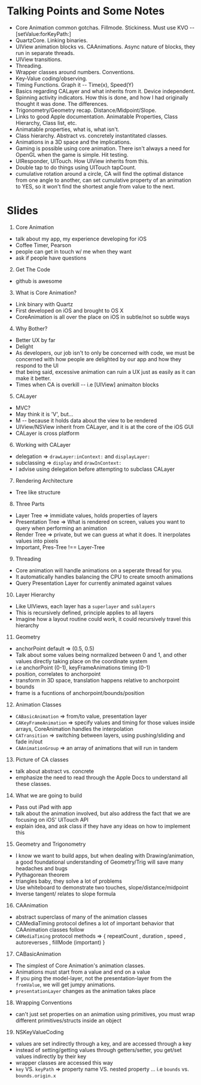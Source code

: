 

Talking Points and Some Notes
=============================

* Core Animation common gotchas. Fillmode. Stickiness. Must use KVO -- [setValue:forKeyPath:]
* QuartzCore. Linking binaries.
* UIView animation blocks vs. CAAnimations. Async nature of blocks, they run in separate threads.
* UIView transitions.
* Threading.
* Wrapper classes around numbers. Conventions. 
* Key-Value coding/observing.
* Timing Functions. Graph it -- Time(x), Speed(Y)
* Basics regarding CALayer and what inherits from it. Device independent.
* Spinning activity indicators. How this is done, and how I had originally thought it was done. The differences.
* Trigonometry/Geometry recap. Distance/Midpoint/Slope.
* Links to good Apple documentation. Animatable Properties, Class Hierarchy, Class list, etc.
* Animatable properties, what is, what isn't.
* Class hierarchy. Abstract vs. concretely instantitated classes.
* Animations in a 3D space and the implications.
* Gaming is possible using core animation. There isn't always a need for OpenGL when the game is simple. Hit testing.
* UIResponder, UITouch. How UIView inherits from this.
* Double tap to do things using UITouch tapCount.
* cumulative rotation around a circle, CA will find the optimal distance from one angle to another, can set cumulative property of an
  animation to YES, so it won't find the shortest angle from value to the next.



Slides
======

1. Core Animation
 * talk about my app, my experience developing for iOS
 * Coffee Timer, Pearson
 * people can get in touch w/ me when they want 
 * ask if people have questions

2. Get The Code
 * github is awesome

3. What is Core Animation?
 * Link binary with Quartz 
 * First developed on iOS and brought to OS X
 * CoreAnimation is all over the place on iOS in subtle/not so subtle ways

4. Why Bother?
 * Better UX by far
 * Delight
 * As developers, our job isn't to only be concerned with code, we must be concerned with how people are delighted by our app
   and how they respond to the UI
 * that being said, excessive animation can ruin a UX just as easily as it can make it better.
 * Times when CA is overkill -- i.e [UIView] animaiton blocks

5. CALayer
 * MVC? 
 * May think it is 'V', but...
 * M -- because it holds data about the view to be rendered
 * UIView/NSView inherit from CALayer, and it is at the core of the iOS GUI 
 * CALayer is cross platform

6. Working with CALayer
 * delegation => `drawLayer:inContext:` and `displayLayer:`
 * subclassing => `display` and `drawInContext:`
 * I advise using delegation before attempting to subclass CALayer

7. Rendering Architecture
 * Tree like structure

8. Three Parts
 * Layer Tree => immidiate values, holds properties of layers
 * Presentation Tree => What is rendered on screen, values you want to query when performing an animation
 * Render Tree => private, but we can guess at what it does. It inerpolates values into pixels
 * Important, Pres-Tree !== Layer-Tree

9. Threading
 * Core animation will handle animations on a seperate thread for you. 
 * It automatically handles balancing the CPU to create smooth animations
 * Query Presentation Layer for currently animated against values

10. Layer Hierarchy
 * Like UIViews, each layer has a `superlayer` and `sublayers`
 * This is recursively defined, principle applies to all layers
 * Imagine how a layout routine could work, it could recursively travel this hierarchy

11. Geometry
 * anchorPoint default => (0.5, 0.5)
 * Talk about some values being normalized between 0 and 1, and other values directly taking place on the coordinate system
 * i.e anchorPoint (0-1), keyFrameAnimations timing (0-1)
 * position, correlates to anchorpoint
 * transform in 3D space, translation happens relative to anchorpoint
 * bounds
 * frame is a fucntions of anchorpoint/bounds/position

12. Animation Classes
 * `CABasicAnimation` => from/to value, presentation layer
 * `CAKeyFrameAnimation` => specify values and timing for those values inside arrays, CoreAnimation handles the interpolation
 * `CATransition` => switching between layers, using pushing/sliding and fade in/out
 * `CAAnimationGroup` => an array of animations that will run in tandem

13. Picture of CA classes
 * talk about abstract vs. concrete
 * emphasize the need to read through the Apple Docs to understand all these classes.


14. What we are going to build
 * Pass out iPad with app
 * talk about the animation involved, but also address the fact that we are focusing on iOS' UITouch API
 * explain idea, and ask class if they have any ideas on how to implement this

15. Geometry and Trigonometry
 * I know we want to build apps, but when dealing with Drawing/animation, a good foundational understanding of Geometry/Trig 
   will save many headaches and bugs
 * Pythagorean theorem
 * triangles baby, they solve a lot of problems
 * Use whiteboard to demonstrate two touches, slope/distance/midpoint
 * Inverse tangent/ relates to slope formula

16. CAAnimation
 * abstract superclass of many of the animation classes
 * CAMediaTiming protocol defines a lot of important behavior that CAAnimation classes follow
 * `CAMediaTiming` protocol methods =>
   {
     repeatCount
     , duration
     , speed
     , autoreverses
     , fillMode (important)
   }

17. CABasicAnimation
 * The simplest of Core Animation's animation classes.
 * Animations must start from a value and end on a value
 * If you ping the model-layer, not the presentation-layer from the `fromValue`, we will get jumpy animations.
 * `presentationLayer` changes as the animation takes place

18. Wrapping Conventions
 * can't just set properties on an animation using primitives, you must wrap different primitives/structs inside an object
 
19. NSKeyValueCoding
 * values are set indirectly through a key, and are accessed through a key
 * instead of setting/getting values through getters/setter, you get/set values indirectly by their key
 * wrapper classes are accessed this way
 * `key` VS. `keyPath`  => property name VS. nested property ... i.e `bounds` vs. `bounds.origin.x`


